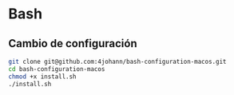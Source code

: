 # Bash

## Cambio de configuración
```sh
git clone git@github.com:4johann/bash-configuration-macos.git
cd bash-configuration-macos
chmod +x install.sh
./install.sh
```
